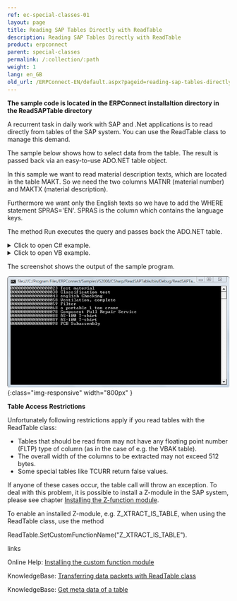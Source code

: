 ```yaml
---
ref: ec-special-classes-01
layout: page
title: Reading SAP Tables Directly with ReadTable
description: Reading SAP Tables Directly with ReadTable
product: erpconnect
parent: special-classes
permalink: /:collection/:path
weight: 1
lang: en_GB
old_url: /ERPConnect-EN/default.aspx?pageid=reading-sap-tables-directly-with-readtable
---
```


**The sample code is located in the ERPConnect installaltion directory in the ReadSAPTable directory**

A recurrent task in daily work with SAP and .Net applications is to read directly from tables of the SAP system. You can use the ReadTable class to manage this demand.

The sample below shows how to select data from the table. The result is passed back via an easy-to-use ADO.NET table object.

In this sample we want to read material description texts, which are located in the table MAKT. So we need the two columns MATNR (material number) and MAKTX (material description).

Furthermore we want only the English texts so we have to add the WHERE statement SPRAS='EN'. SPRAS is the column which contains the language keys.

The method Run executes the query and passes back the ADO.NET table.


<details>
<summary>Click to open C# example.</summary>
{% highlight csharp %}
using System; 
using ERPConnect; 
using ERPConnect.Utils; 
using System.Data; 
     
class Class1
{ 
   static void Main(string[] args) 
   { 
        using(R3Connection con = new R3Connection("hamlet",11,"theobald","pw","DE","800"))
        {
            con.Open(false);
            ReadTable table = new ReadTable(con); 
            table.AddField("MATNR"); 
            table.AddField("MAKTX"); 
            table:WhereClause = "SPRAS = 'EN' AND MATNR LIKE '%23'";
            table.TableName = "MAKT"; 
            table.RowCount = 10; 
         
            table.Run(); 
         
            DataTable resulttable = table.Result; 
         
            for(int i=0; i < resulttable.Rows.Count;i++) 
            { 
                Console.WriteLine( 
                 resulttable.Rows[i]["MATNR"].ToString() + " " + 
                 resulttable.Rows[i]["MAKTX"].ToString()); 
            }
          
            Console.ReadLine(); 
        }
    }
}
{% endhighlight %}
</details>

<details>
<summary>Click to open VB example.</summary>
{% highlight visualbasic %}
Module Module1 
     
   Sub Main() 
     
      Using con As New R3Connection 
          con.Host = "Hamlet"
          con.SystemNumber = 11 
          con.UserName = "Theobald"
          con.Password = "pw"
          con.Client = "800"
          con.Language = "DE"
         
          con.Open(False) 
         
          Dim table As New ReadTable(con) 
         
          table.AddField("MATNR") 
          table.AddField("MAKTX") 
          table.AddCriteria("SPRAS = 'EN'")
          table.AddCriteria("AND MATNR LIKE '%23'")
                  
          table.TableName = "MAKT"
         
          table.RowCount = 10 
         
           table.Run() 
         
           Dim resulttable As DataTable resulttable = table.Result 
         
           Dim i As Integer
           For i = 0 To resulttable.Rows.Count - 1 
              Console.WriteLine( _ CStr(resulttable.Rows(i)(0)) + " " + _ 
                 CStr(resulttable.Rows(i)(1))) 
           Next
         
           Console.ReadLine() 
        End Using
   End Sub
End Module
{% endhighlight %}
</details>

The screenshot shows the output of the sample program. 

![ReadTable-Console](/img/content/ReadTable-Console.png){:class="img-responsive" width="800px" }

**Table Access Restrictions**

Unfortunately following restrictions apply if you read tables with the ReadTable class:
- Tables that should be read from may not have any floating point number (FLTP) type of column (as in the case of e.g. the VBAK table). 
- The overall width of the columns to be extracted may not exceed 512 bytes. 
- Some special tables like TCURR return false values.

If anyone of these cases occur, the table call will throw an exception. To deal with this problem, it is possible to install a Z-module in the SAP system, please see chapter  [Installing the Z-function module](../sap-customizing/table-restrictions).

To enable an installed Z-module, e.g. Z_XTRACT_IS_TABLE, when using the ReadTable class, use the method

ReadTable.SetCustomFunctionName("Z_XTRACT_IS_TABLE"). 

links

Online Help: [Installing the custom function module](../sap-customizing/table-restrictions)

KnowledgeBase: [Transferring data packets with ReadTable class](https://kb.theobald-software.com/erpconnect-samples/transferring-data-packets-with-readtable-class)

KnowledgeBase: [Get meta data of a table](https://kb.theobald-software.com/erpconnect-samples/get-meta-data-of-a-table)

 
